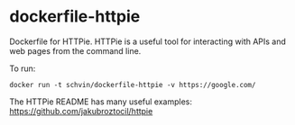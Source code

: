 dockerfile-httpie
=================

Dockerfile for HTTPie. HTTPie is a useful tool for interacting with APIs
and web pages from the command line.

To run:

```
docker run -t schvin/dockerfile-httpie -v https://google.com/
```

The HTTPie README has many useful examples: https://github.com/jakubroztocil/httpie
